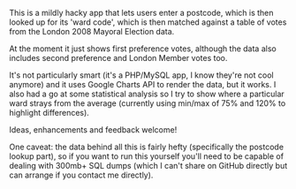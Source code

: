 This is a mildly hacky app that lets users enter a postcode, which is then looked up for its 'ward code', which is then matched against a table of votes from the London 2008 Mayoral Election data.

At the moment it just shows first preference votes, although the data also includes second preference and London Member votes too.

It's not particularly smart (it's a PHP/MySQL app, I know they're not cool anymore) and it uses Google Charts API to render the data, but it works. I also had a go at some statistical analysis so I try to show where a particular ward strays from the average (currently using min/max of 75% and 120% to highlight differences).

Ideas, enhancements and feedback welcome!

One caveat: the data behind all this is fairly hefty (specifically the postcode lookup part), so if you want to run this yourself you'll need to be capable of dealing with 300mb+ SQL dumps (which I can't share on GitHub directly but can arrange if you contact me directly).